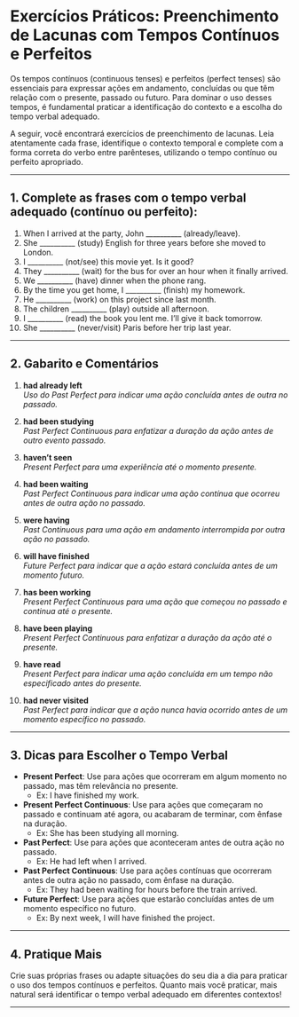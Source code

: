 
# Exercícios Práticos: Preenchimento de Lacunas com Tempos Contínuos e Perfeitos

Os tempos contínuos (continuous tenses) e perfeitos (perfect tenses) são essenciais para expressar ações em andamento, concluídas ou que têm relação com o presente, passado ou futuro. Para dominar o uso desses tempos, é fundamental praticar a identificação do contexto e a escolha do tempo verbal adequado.

A seguir, você encontrará exercícios de preenchimento de lacunas. Leia atentamente cada frase, identifique o contexto temporal e complete com a forma correta do verbo entre parênteses, utilizando o tempo contínuo ou perfeito apropriado.

---

## 1. Complete as frases com o tempo verbal adequado (contínuo ou perfeito):

1. When I arrived at the party, John __________ (already/leave).
2. She __________ (study) English for three years before she moved to London.
3. I __________ (not/see) this movie yet. Is it good?
4. They __________ (wait) for the bus for over an hour when it finally arrived.
5. We __________ (have) dinner when the phone rang.
6. By the time you get home, I __________ (finish) my homework.
7. He __________ (work) on this project since last month.
8. The children __________ (play) outside all afternoon.
9. I __________ (read) the book you lent me. I’ll give it back tomorrow.
10. She __________ (never/visit) Paris before her trip last year.

---

## 2. Gabarito e Comentários

1. **had already left**  
   _Uso do Past Perfect para indicar uma ação concluída antes de outra no passado._

2. **had been studying**  
   _Past Perfect Continuous para enfatizar a duração da ação antes de outro evento passado._

3. **haven’t seen**  
   _Present Perfect para uma experiência até o momento presente._

4. **had been waiting**  
   _Past Perfect Continuous para indicar uma ação contínua que ocorreu antes de outra ação no passado._

5. **were having**  
   _Past Continuous para uma ação em andamento interrompida por outra ação no passado._

6. **will have finished**  
   _Future Perfect para indicar que a ação estará concluída antes de um momento futuro._

7. **has been working**  
   _Present Perfect Continuous para uma ação que começou no passado e continua até o presente._

8. **have been playing**  
   _Present Perfect Continuous para enfatizar a duração da ação até o presente._

9. **have read**  
   _Present Perfect para indicar uma ação concluída em um tempo não especificado antes do presente._

10. **had never visited**  
    _Past Perfect para indicar que a ação nunca havia ocorrido antes de um momento específico no passado._

---

## 3. Dicas para Escolher o Tempo Verbal

- **Present Perfect**: Use para ações que ocorreram em algum momento no passado, mas têm relevância no presente.
  - Ex: I have finished my work.
- **Present Perfect Continuous**: Use para ações que começaram no passado e continuam até agora, ou acabaram de terminar, com ênfase na duração.
  - Ex: She has been studying all morning.
- **Past Perfect**: Use para ações que aconteceram antes de outra ação no passado.
  - Ex: He had left when I arrived.
- **Past Perfect Continuous**: Use para ações contínuas que ocorreram antes de outra ação no passado, com ênfase na duração.
  - Ex: They had been waiting for hours before the train arrived.
- **Future Perfect**: Use para ações que estarão concluídas antes de um momento específico no futuro.
  - Ex: By next week, I will have finished the project.

---

## 4. Pratique Mais

Crie suas próprias frases ou adapte situações do seu dia a dia para praticar o uso dos tempos contínuos e perfeitos. Quanto mais você praticar, mais natural será identificar o tempo verbal adequado em diferentes contextos!

---
```
